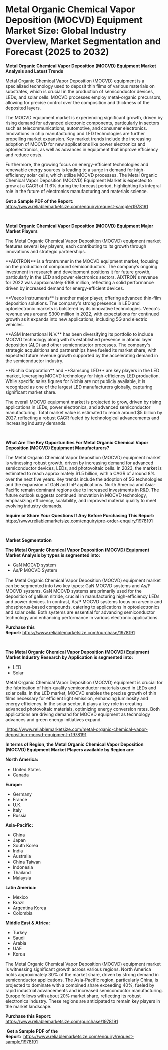 <p><h1>Metal Organic Chemical Vapor Deposition (MOCVD) Equipment Market Size: Global Industry Overview, Market Segmentation and Forecast (2025 to 2032)</h1></p><p><strong>Metal Organic Chemical Vapor Deposition (MOCVD) Equipment Market Analysis and Latest Trends</strong></p>
<p><p>Metal Organic Chemical Vapor Deposition (MOCVD) equipment is a specialized technology used to deposit thin films of various materials on substrates, which is crucial in the production of semiconductor devices, LEDs, and solar cells. MOCVD processes employ metal-organic precursors, allowing for precise control over the composition and thickness of the deposited layers. </p><p>The MOCVD equipment market is experiencing significant growth, driven by rising demand for advanced electronic components, particularly in sectors such as telecommunications, automotive, and consumer electronics. Innovations in chip manufacturing and LED technologies are further propelling market expansion. Key market trends include the increasing adoption of MOCVD for new applications like power electronics and optoelectronics, as well as advances in equipment that improve efficiency and reduce costs. </p><p>Furthermore, the growing focus on energy-efficient technologies and renewable energy sources is leading to a surge in demand for high-efficiency solar cells, which utilize MOCVD processes. The Metal Organic Chemical Vapor Deposition (MOCVD) Equipment Market is expected to grow at a CAGR of 11.6% during the forecast period, highlighting its integral role in the future of electronics manufacturing and materials science.</p></p>
<p><strong>Get a Sample PDF of the Report:&nbsp;</strong> <a href="https://www.reliablemarketsize.com/enquiry/request-sample/1978191?utm_campaign=2930&utm_medium=2&utm_source=Github&utm_content=ia&utm_term=16042025&utm_id=metal-organic-chemical-vapor-deposition-mocvd-equipment">https://www.reliablemarketsize.com/enquiry/request-sample/1978191</a></p>
<p>&nbsp;</p>
<p><strong>Metal Organic Chemical Vapor Deposition (MOCVD) Equipment Major Market Players</strong></p>
<p><p>The Metal Organic Chemical Vapor Deposition (MOCVD) equipment market features several key players, each contributing to its growth through innovations and strategic partnerships.</p><p>**AIXTRON** is a frontrunner in the MOCVD equipment market, focusing on the production of compound semiconductors. The company’s ongoing investment in research and development positions it for future growth, particularly in the LED and power electronics sectors. AIXTRON's revenue for 2022 was approximately €168 million, reflecting a solid performance driven by increased demand for energy-efficient devices.</p><p>**Veeco Instruments** is another major player, offering advanced thin-film deposition solutions. The company's strong presence in LED and optoelectronic markets is bolstered by its innovative technologies. Veeco's revenue was around $300 million in 2022, with expectations for continued growth as it expands into new applications, including 5G and electric vehicles.</p><p>**ASM International N.V.** has been diversifying its portfolio to include MOCVD technology along with its established presence in atomic layer deposition (ALD) and other semiconductor processes. The company's strategic acquisitions and partnerships have fueled its market share, with expected future revenue growth supported by the accelerating demand in the semiconductor industry.</p><p>**Nichia Corporation** and **Samsung LED** are key players in the LED market, leveraging MOCVD technology for high-efficiency LED production. While specific sales figures for Nichia are not publicly available, it is recognized as one of the largest LED manufacturers globally, capturing significant market share.</p><p>The overall MOCVD equipment market is projected to grow, driven by rising applications in LEDs, power electronics, and advanced semiconductor manufacturing. Total market value is estimated to reach around $5 billion by 2027, reflecting a robust CAGR fueled by technological advancements and increasing industry demands.</p></p>
<p>&nbsp;</p>
<p><strong>What Are The Key Opportunities For Metal Organic Chemical Vapor Deposition (MOCVD) Equipment Manufacturers?</strong></p>
<p><p>The Metal Organic Chemical Vapor Deposition (MOCVD) equipment market is witnessing robust growth, driven by increasing demand for advanced semiconductor devices, LEDs, and photovoltaic cells. In 2023, the market is estimated to reach approximately $1.5 billion, with a CAGR of around 8% over the next five years. Key trends include the adoption of 5G technologies and the expansion of GaN and InP applications. North America and Asia-Pacific remain dominant regions due to increased investments in R&D. The future outlook suggests continued innovation in MOCVD technology, emphasizing efficiency, scalability, and improved material quality to meet evolving industry demands.</p></p>
<p><strong>Inquire or Share Your Questions If Any Before Purchasing This Report:</strong> <a href="https://www.reliablemarketsize.com/enquiry/pre-order-enquiry/1978191?utm_campaign=2930&utm_medium=2&utm_source=Github&utm_content=ia&utm_term=16042025&utm_id=metal-organic-chemical-vapor-deposition-mocvd-equipment">https://www.reliablemarketsize.com/enquiry/pre-order-enquiry/1978191</a></p>
<p>&nbsp;</p>
<p><strong>Market Segmentation</strong></p>
<p><strong>The Metal Organic Chemical Vapor Deposition (MOCVD) Equipment Market Analysis by types is segmented into:</strong></p>
<p><ul><li>GaN MOCVD system</li><li>As/P MOCVD System</li></ul></p>
<p><p>The Metal Organic Chemical Vapor Deposition (MOCVD) equipment market can be segmented into two key types: GaN MOCVD systems and As/P MOCVD systems. GaN MOCVD systems are primarily used for the deposition of gallium nitride, crucial in manufacturing high-efficiency LEDs and power devices. In contrast, As/P MOCVD systems focus on arsenic and phosphorus-based compounds, catering to applications in optoelectronics and solar cells. Both systems are essential for advancing semiconductor technology and enhancing performance in various electronic applications.</p></p>
<p><strong>Purchase this Report:&nbsp;</strong><a href="https://www.reliablemarketsize.com/purchase/1978191?utm_campaign=2930&utm_medium=2&utm_source=Github&utm_content=ia&utm_term=16042025&utm_id=metal-organic-chemical-vapor-deposition-mocvd-equipment">https://www.reliablemarketsize.com/purchase/1978191</a></p>
<p>&nbsp;</p>
<p><strong>The Metal Organic Chemical Vapor Deposition (MOCVD) Equipment Market Industry Research by Application is segmented into:</strong></p>
<p><ul><li>LED</li><li>Solar</li></ul></p>
<p><p>Metal Organic Chemical Vapor Deposition (MOCVD) equipment is crucial for the fabrication of high-quality semiconductor materials used in LEDs and solar cells. In the LED market, MOCVD enables the precise growth of thin films necessary for efficient light emission, enhancing luminosity and energy efficiency. In the solar sector, it plays a key role in creating advanced photovoltaic materials, optimizing energy conversion rates. Both applications are driving demand for MOCVD equipment as technology advances and green energy initiatives expand.</p></p>
<p><a href="https://www.reliablemarketsize.com/metal-organic-chemical-vapor-deposition-mocvd-equipment-r1978191?utm_campaign=2930&utm_medium=2&utm_source=Github&utm_content=ia&utm_term=16042025&utm_id=metal-organic-chemical-vapor-deposition-mocvd-equipment">&nbsp;https://www.reliablemarketsize.com/metal-organic-chemical-vapor-deposition-mocvd-equipment-r1978191</a></p>
<p><strong>In terms of Region, the Metal Organic Chemical Vapor Deposition (MOCVD) Equipment Market Players available by Region are:</strong></p>
<p>
    <p> <strong> North America: </strong>
        <ul>
            <li>United States</li>
            <li>Canada</li>
        </ul>
        </p> 
    <p> <strong> Europe: </strong>
        <ul>
            <li>Germany</li>
            <li>France</li>
            <li>U.K.</li>
            <li>Italy</li>
            <li>Russia</li>
        </ul>
        </p> 
    <p> <strong> Asia-Pacific: </strong>
        <ul>
            <li>China</li>
            <li>Japan</li>
            <li>South Korea</li>
            <li>India</li>
            <li>Australia</li>
            <li>China Taiwan</li>
            <li>Indonesia</li>
            <li>Thailand</li>
            <li>Malaysia</li>
        </ul>
        </p> 
    <p> <strong> Latin America: </strong>
        <ul>
            <li>Mexico</li>
            <li>Brazil</li>
            <li>Argentina Korea</li>
            <li>Colombia</li>
        </ul>
        </p> 
    <p> <strong> Middle East & Africa: </strong>
        <ul>
            <li>Turkey</li>
            <li>Saudi</li>
            <li>Arabia</li>
            <li>UAE</li>
            <li>Korea</li>
        </ul>
    </p>
    </p>
<p><p>The Metal Organic Chemical Vapor Deposition (MOCVD) equipment market is witnessing significant growth across various regions. North America holds approximately 30% of the market share, driven by strong demand in semiconductor applications. The Asia-Pacific region, particularly China, is projected to dominate with a combined share exceeding 40%, fueled by rapid industrial advancements and increased semiconductor manufacturing. Europe follows with about 20% market share, reflecting its robust electronics industry. These regions are anticipated to remain key players in the market landscape.</p></p>
<p><strong>Purchase this Report: </strong><a href="https://www.reliablemarketsize.com/purchase/1978191?utm_campaign=2930&utm_medium=2&utm_source=Github&utm_content=ia&utm_term=16042025&utm_id=metal-organic-chemical-vapor-deposition-mocvd-equipment">https://www.reliablemarketsize.com/purchase/1978191</a></p>
<p>&nbsp;<strong>Get a Sample PDF of the Report:&nbsp;&nbsp;</strong><a href="https://www.reliablemarketsize.com/enquiry/request-sample/1978191?utm_campaign=2930&utm_medium=2&utm_source=Github&utm_content=ia&utm_term=16042025&utm_id=metal-organic-chemical-vapor-deposition-mocvd-equipment">https://www.reliablemarketsize.com/enquiry/request-sample/1978191</a></p>
<p><strong></strong></p>
<p><p></p><p></p><p></p></p>